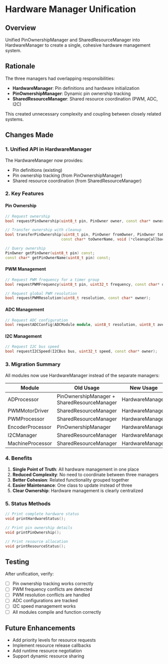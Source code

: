 # Hardware Manager Unification

## Overview
Unified PinOwnershipManager and SharedResourceManager into HardwareManager to create a single, cohesive hardware management system.

## Rationale
The three managers had overlapping responsibilities:
- **HardwareManager**: Pin definitions and hardware initialization
- **PinOwnershipManager**: Dynamic pin ownership tracking
- **SharedResourceManager**: Shared resource coordination (PWM, ADC, I2C)

This created unnecessary complexity and coupling between closely related systems.

## Changes Made

### 1. Unified API in HardwareManager
The HardwareManager now provides:
- Pin definitions (existing)
- Pin ownership tracking (from PinOwnershipManager)
- Shared resource coordination (from SharedResourceManager)

### 2. Key Features

#### Pin Ownership
```cpp
// Request ownership
bool requestPinOwnership(uint8_t pin, PinOwner owner, const char* ownerName);

// Transfer ownership with cleanup
bool transferPinOwnership(uint8_t pin, PinOwner fromOwner, PinOwner toOwner, 
                         const char* toOwnerName, void (*cleanupCallback)(uint8_t) = nullptr);

// Query ownership
PinOwner getPinOwner(uint8_t pin) const;
const char* getPinOwnerName(uint8_t pin) const;
```

#### PWM Management
```cpp
// Request PWM frequency for a timer group
bool requestPWMFrequency(uint8_t pin, uint32_t frequency, const char* owner);

// Request global PWM resolution
bool requestPWMResolution(uint8_t resolution, const char* owner);
```

#### ADC Management
```cpp
// Request ADC configuration
bool requestADCConfig(ADCModule module, uint8_t resolution, uint8_t averaging, const char* owner);
```

#### I2C Management
```cpp
// Request I2C bus speed
bool requestI2CSpeed(I2CBus bus, uint32_t speed, const char* owner);
```

### 3. Migration Summary

All modules now use HardwareManager instead of the separate managers:

| Module | Old Usage | New Usage |
|--------|-----------|-----------|
| ADProcessor | PinOwnershipManager + SharedResourceManager | HardwareManager |
| PWMMotorDriver | SharedResourceManager | HardwareManager |
| PWMProcessor | SharedResourceManager | HardwareManager |
| EncoderProcessor | PinOwnershipManager | HardwareManager |
| I2CManager | SharedResourceManager | HardwareManager |
| MachineProcessor | SharedResourceManager | HardwareManager |

### 4. Benefits

1. **Single Point of Truth**: All hardware management in one place
2. **Reduced Complexity**: No need to coordinate between three managers
3. **Better Cohesion**: Related functionality grouped together
4. **Easier Maintenance**: One class to update instead of three
5. **Clear Ownership**: Hardware management is clearly centralized

### 5. Status Methods

```cpp
// Print complete hardware status
void printHardwareStatus();

// Print pin ownership details
void printPinOwnership();

// Print resource allocation
void printResourceStatus();
```

## Testing
After unification, verify:
- [ ] Pin ownership tracking works correctly
- [ ] PWM frequency conflicts are detected
- [ ] PWM resolution conflicts are handled
- [ ] ADC configurations are tracked
- [ ] I2C speed management works
- [ ] All modules compile and function correctly

## Future Enhancements
- Add priority levels for resource requests
- Implement resource release callbacks
- Add runtime resource negotiation
- Support dynamic resource sharing